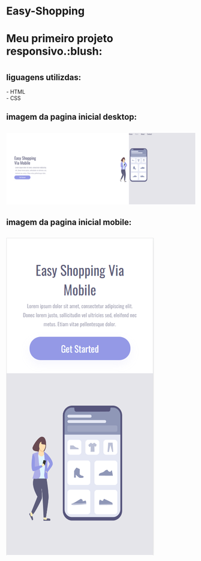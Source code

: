 # Easy-Shopping
<h1> Meu primeiro projeto responsivo.:blush:<h1>
<h2>liguagens utilizdas:</h2>
- HTML <br>
- CSS <br>
  <h2>imagem da pagina inicial desktop:<h2>
   <img src="https://github.com/sergiohenrique10/easy-shopping/blob/master/assets/tela%20desktop.PNG?raw=true" alt="imagem desktop"/>
<h2>imagem da pagina inicial mobile:<h2>
  <img src="https://github.com/sergiohenrique10/easy-shopping/blob/master/assets/tela%20mobile.PNG?raw=true" alt="imagem mobile"/>
